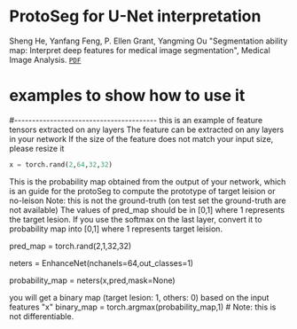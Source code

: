# ProtoSeg for U-Net interpretation

Sheng He, Yanfang Feng, P. Ellen Grant, Yangming Ou "Segmentation ability map: Interpret deep features for medical image segmentation", Medical Image Analysis. [`PDF`](https://www.sciencedirect.com/science/article/pii/S1361841522003541)


# examples to show how to use it
#----------------------------------------
this is an example of feature tensors extracted on any layers
The feature can be extracted on any layers in your network
If the size of the feature does not match your input size, please resize it 

```Python
x = torch.rand(2,64,32,32) 
```

This is the probability map obtained from the output of your network, which is 
an guide for the protoSeg to compute the prototype of target leision or no-leison
Note: this is not the ground-truth (on test set the ground-truth are not available)
The values of pred_map should be in [0,1] where 1 represents the target lesion.
If you use the softmax on the last layer, convert it to probability map into [0,1] where 1 represents target leision.

pred_map = torch.rand(2,1,32,32) 

neters = EnhanceNet(nchanels=64,out_classes=1)

probability_map = neters(x,pred,mask=None)

you will get a binary map (target lesion: 1, others: 0) based on the input features "x"
binary_map = torch.argmax(probability_map,1) # Note: this is not differentiable.
